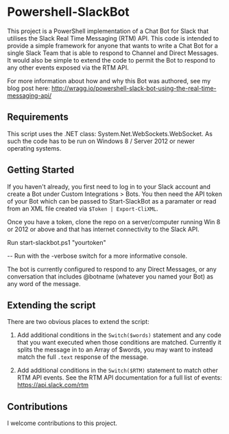# Powershell-SlackBot

This project is a PowerShell implementation of a Chat Bot for Slack that utilises the Slack Real Time Messaging (RTM) API. This code is intended to provide a simple framework for anyone that wants to write a Chat Bot for a single Slack Team that is able to respond to Channel and Direct Messages. It would also be simple to extend the code to permit the Bot to respond to any other events exposed via the RTM API.

For more information about how and why this Bot was authored, see my blog post here: http://wragg.io/powershell-slack-bot-using-the-real-time-messaging-api/

## Requirements

This script uses the .NET class: System.Net.WebSockets.WebSocket. As such the code has to be run on Windows 8 / Server 2012 or newer operating systems.

## Getting Started

If you haven't already, you first need to log in to your Slack account and create a Bot under Custom Integrations > Bots. You then need the API token of your Bot which can be passed to Start-SlackBot as a paramater or read from an XML file created via `$Token | Export-CliXML`.

Once you have a token, clone the repo on a server/computer running Win 8 or 2012 or above and that has internet connectivity to the Slack API.

Run start-slackbot.ps1 "yourtoken"

-- Run with the -verbose switch for a more informative console.

The bot is currently configured to respond to any Direct Messages, or any conversation that includes @botname (whatever you named your Bot) as any word of the message.

## Extending the script

There are two obvious places to extend the script:

1. Add additional conditions in the `Switch($words)` statement and any code that you want executed when those conditions are matched. Currently it splits the message in to an Array of $words, you may want to instead match the full `.text` response of the message.

2. Add additional conditions in the `Switch($RTM)` statement to match other RTM API events. See the RTM API documentation for a full list of events: https://api.slack.com/rtm

## Contributions

I welcome contributions to this project.
